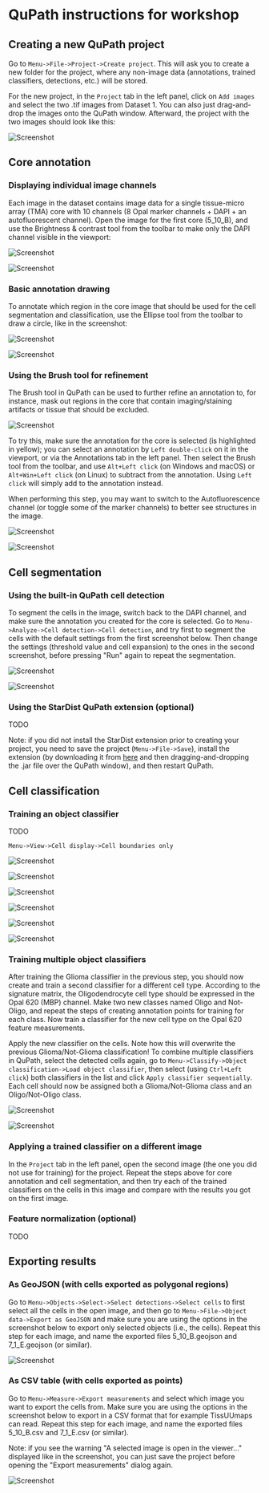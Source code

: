 # QuPath instructions for workshop

## Creating a new QuPath project

Go to `Menu->File->Project->Create project`. This will ask you to create a new folder for the project, where any non-image data (annotations, trained classifiers, detections, etc.) will be stored.

For the new project, in the `Project` tab in the left panel, click on `Add images` and select the two .tif images from Dataset 1. You can also just drag-and-drop the images onto the QuPath window. Afterward, the project with the two images should look like this:

![](images/screenshot_project.png?raw=true "Screenshot")

## Core annotation

### Displaying individual image channels

Each image in the dataset contains image data for a single tissue-micro array (TMA) core with 10 channels (8 Opal marker channels + DAPI + an autofluorescent channel). Open the image for the first core (5_10_B), and use the Brightness & contrast tool from the toolbar to make only the DAPI channel visible in the viewport:

![](images/screenshot_brightness_contrast1.png?raw=true "Screenshot")

![](images/screenshot_brightness_contrast2.png?raw=true "Screenshot")

### Basic annotation drawing

To annotate which region in the core image that should be used for the cell segmentation and classification, use the Ellipse tool from the toolbar to draw a circle, like in the screenshot:

![](images/screenshot_annotation1.png?raw=true "Screenshot")

![](images/screenshot_annotation2.png?raw=true "Screenshot")

### Using the Brush tool for refinement

The Brush tool in QuPath can be used to further refine an annotation to, for instance, mask out regions in the core that contain imaging/staining artifacts or tissue that should be excluded.

![](images/screenshot_freehand1.png?raw=true "Screenshot")

To try this, make sure the annotation for the core is selected (is highlighted in yellow); you can select an annotation by `Left double-click` on it in the viewport, or via the Annotations tab in the left panel. Then select the Brush tool from the toolbar, and use `Alt+Left click` (on Windows and macOS) or `Alt+Win+Left click` (on Linux) to subtract from the annotation. Using `Left click` will simply add to the annotation instead.

When performing this step, you may want to switch to the Autofluorescence channel (or toggle some of the marker channels) to better see structures in the image.

![](images/screenshot_freehand2.png?raw=true "Screenshot")

![](images/screenshot_freehand3.png?raw=true "Screenshot")

## Cell segmentation

### Using the built-in QuPath cell detection

To segment the cells in the image, switch back to the DAPI channel, and make sure the annotation you created for the core is selected. Go to `Menu->Analyze->Cell detection->Cell detection`, and try first to segment the cells with the default settings from the first screenshot below. Then change the settings (threshold value and cell expansion) to the ones in the second screenshot, before pressing "Run" again to repeat the segmentation.

![](images/screenshot_cell_seg1.png?raw=true "Screenshot")

![](images/screenshot_cell_seg2.png?raw=true "Screenshot")

### Using the StarDist QuPath extension (optional)

TODO

Note: if you did not install the StarDist extension prior to creating your project, you need to save the project (`Menu->File->Save`), install the extension (by downloading it from [here](https://github.com/qupath/qupath-extension-stardist/releases) and then dragging-and-dropping the .jar file over the QuPath window), and then restart QuPath.

## Cell classification

### Training an object classifier

TODO

`Menu->View->Cell display->Cell boundaries only`

![](images/screenshot_singleclass1.png?raw=true "Screenshot")

![](images/screenshot_singleclass2.png?raw=true "Screenshot")

![](images/screenshot_singleclass3.png?raw=true "Screenshot")

![](images/screenshot_singleclass4.png?raw=true "Screenshot")

![](images/screenshot_singleclass5.png?raw=true "Screenshot")

![](images/screenshot_singleclass6.png?raw=true "Screenshot")

### Training multiple object classifiers

After training the Glioma classifier in the previous step, you should now create and train a second classifier for a different cell type. According to the signature matrix, the Oligodendrocyte cell type should be expressed in the Opal 620 (MBP) channel. Make two new classes named Oligo and Not-Oligo, and repeat the steps of creating annotation points for training for each class. Now train a classifier for the new cell type on the Opal 620 feature measurements.

Apply the new classifier on the cells. Note how this will overwrite the previous Glioma/Not-Glioma classification! To combine multiple classifiers in QuPath, select the detected cells again, go to `Menu->Classify->Object classification->Load object classifier`, then select (using `Ctrl+Left click`) both classifiers in the list and click `Apply classifier sequentially`. Each cell should now be assigned both a Glioma/Not-Glioma class and an Oligo/Not-Oligo class.

![](images/screenshot_multiclass1.png?raw=true "Screenshot")

![](images/screenshot_multiclass2.png?raw=true "Screenshot")

### Applying a trained classifier on a different image

In the `Project` tab in the left panel, open the second image (the one you did not use for training) for the project. Repeat the steps above for core annotation and cell segmentation, and then try each of the trained classifiers on the cells in this image and compare with the results you got on the first image.

### Feature normalization (optional)

TODO

## Exporting results

### As GeoJSON (with cells exported as polygonal regions)

Go to `Menu->Objects->Select->Select detections->Select cells` to first select all the cells in the open image, and then go to `Menu->File->Object data->Export as GeoJSON` and make sure you are using the options in the screenshot below to export only selected objects (i.e., the cells). Repeat this step for each image, and name the exported files 5_10_B.geojson and 7_1_E.geojson (or similar).

![](images/screenshot_export_geojson.png?raw=true "Screenshot")

### As CSV table (with cells exported as points)

Go to `Menu->Measure->Export measurements` and select which image you want to export the cells from. Make sure you are using the options in the screenshot below to export in a CSV format that for example TissUUmaps can read. Repeat this step for each image, and name the exported files 5_10_B.csv and 7_1_E.csv (or similar).

Note: if you see the warning "A selected image is open in the viewer..." displayed like in the screenshot, you can just save the project before opening the "Export measurements" dialog again.

![](images/screenshot_export_csv.png?raw=true "Screenshot")
